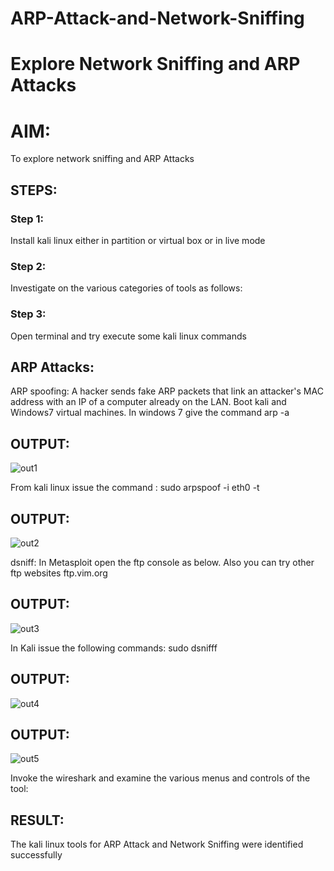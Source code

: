 # ARP-Attack-and-Network-Sniffing
# Explore Network Sniffing and ARP Attacks

# AIM:

To explore network sniffing and ARP Attacks

## STEPS:

### Step 1:

Install kali linux either in partition or virtual box or in live mode

### Step 2:

Investigate on the various categories of tools as follows:


### Step 3:
Open terminal and try execute some kali linux commands

## ARP Attacks:  
ARP spoofing: A hacker sends fake ARP packets that link an attacker's MAC address with an IP of a computer already on the LAN. 
Boot kali and Windows7 virtual machines.
In windows 7 give the command arp -a
## OUTPUT:
![out1](https://github.com/viswapriyaG/ARP-Attack-and-Network-Sniffing/assets/131427787/32b8a9ab-e044-4e21-a6b7-7e9a738301d9)


From kali linux issue the command :
sudo arpspoof -i eth0 -t <target system> <gateway>
## OUTPUT:
![out2](https://github.com/viswapriyaG/ARP-Attack-and-Network-Sniffing/assets/131427787/9eba4cc2-d694-444e-bb28-823087debca4)


 dsniff: In Metasploit open the ftp console as below. Also you can try other ftp websites ftp.vim.org
## OUTPUT:
![out3](https://github.com/viswapriyaG/ARP-Attack-and-Network-Sniffing/assets/131427787/22a3c6f5-8044-44f0-8f33-f6e4b729caca)




In Kali issue the following commands:
sudo dsnifff
## OUTPUT:
![out4](https://github.com/viswapriyaG/ARP-Attack-and-Network-Sniffing/assets/131427787/7562a011-aa01-4a53-83ff-b7b891224d6a)


## OUTPUT:
![out5](https://github.com/viswapriyaG/ARP-Attack-and-Network-Sniffing/assets/131427787/1cd99fbb-8a0e-4c29-8208-b3013e28243d)

Invoke the wireshark and examine the various menus  and controls of the tool:


## RESULT:
The kali linux tools for ARP Attack and Network Sniffing were identified successfully
